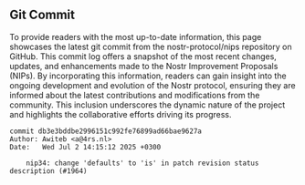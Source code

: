 ## Git Commit
To provide readers with the most up-to-date information, this page showcases the latest git commit from the nostr-protocol/nips repository on GitHub. This commit log offers a snapshot of the most recent changes, updates, and enhancements made to the Nostr Improvement Proposals (NIPs). By incorporating this information, readers can gain insight into the ongoing development and evolution of the Nostr protocol, ensuring they are informed about the latest contributions and modifications from the community. This inclusion underscores the dynamic nature of the project and highlights the collaborative efforts driving its progress.

```shell
commit db3e3bddbe2996151c992fe76899ad66bae9627a
Author: Awiteb <a@4rs.nl>
Date:   Wed Jul 2 14:15:12 2025 +0300

    nip34: change 'defaults' to 'is' in patch revision status description (#1964)
```
